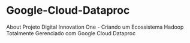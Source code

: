 # Google-Cloud-Dataproc
About Projeto Digital Innovation One - Criando um Ecossistema Hadoop Totalmente Gerenciado com Google Cloud Dataproc
